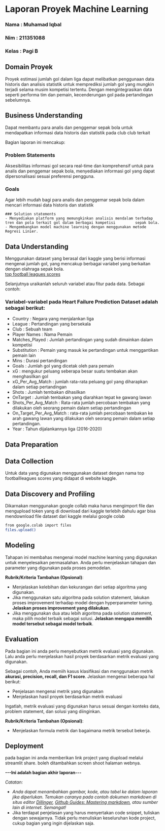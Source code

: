 # Laporan Proyek Machine Learning
### Nama : Muhamad Iqbal
### Nim : 211351088
### Kelas : Pagi B

## Domain Proyek

Proyek estimasi jumlah gol dalam liga dapat melibatkan penggunaan data historis dan analisis statistik untuk memprediksi jumlah gol yang mungkin terjadi selama musim kompetisi tertentu. Dengan mengintegrasikan data seperti performa tim dan pemain, kecenderungan gol pada pertandingan sebelumnya.

## Business Understanding

Dapat membantu para analis dan penggemar sepak bola untuk mendapatkan informasi data historis dan statistik pada club club terkait

Bagian laporan ini mencakup:

### Problem Statements

Aksesibilitas informasi gol secara real-time dan komprehensif untuk para analis dan penggemar sepak bola, menyediakan informasi gol yang dapat dipersonalisasi sesuai preferensi pengguna.

### Goals

Agar lebih mudah bagi para analis dan penggemar sepak bola dalam mencari informasi data historis dan statistik

    ### Solution statements
    - Menyediakan platform yang memungkinkan analisis mendalam terhadap tren dan pola terkait gol dalam berbagai kompetisi         sepak bola.
    - Mengembangkan model machine learning dengan menggunakan metode Regresi Linier.

## Data Understanding
Menggunakan dataset yang berasal dari kaggle yang berisi informasi mengenai jumlah gol, yang mencakup berbagai variabel yang berkaitan dengan olahraga sepak bola.<br> 
[top football leagues scores](https://www.kaggle.com/datasets/mohamedhanyyy/top-football-leagues-scorers/data)

Selanjutnya uraikanlah seluruh variabel atau fitur pada data. Sebagai contoh:  

### Variabel-variabel pada Heart Failure Prediction Dataset adalah sebagai berikut:
- Country : Negara yang menjalankan liga
- League : Pertandingan yang bersekala
- Club : Sebuah team
- Player Names : Nama Pemain
- Matches_Played : Jumlah pertandingan yang sudah dimainkan dalam kompetisi
- Substitution : Pemain yang masuk ke pertandingan untuk menggantikan pemain lain
- Mins : Durasi pertandingan
- Goals : Jumlah gol yang dicetak oleh para pemain
- xG : mengukur peluang seberapa besar suatu tembakan akan menghasilkan gol
- xG_Per_Avg_Match : jumlah rata-rata peluang gol yang diharapkan dalam setiap pertandingan
- Shots : Jumlah tembakan dihasilkan
- OnTarget : Jumlah tembakan yang diarahkan tepat ke gawang lawan
- Shots_Per_Avg_Match : Rata-rata jumlah percobaan tembakan yang dilakukan oleh seorang pemain dalam setiap pertandingan
- On_Target_Per_Avg_Match : rata-rata jumlah percobaan tembakan ke arah gawang lawan yang dilakukan oleh seorang pemain dalam setiap pertandingan.
- Year : Tahun dijalankannya liga (2016-2020)

## Data Preparation

## Data Collection

Untuk data yang digunakan menggunakan dataset dengan nama top footballleagues scores yang didapat di website kaggle.

## Data Discovery and Profiling

Dikarnakan menggunakan google collab maka harus mengimport file dan mengupload token yang di download dari kaggle terlebih dahulu agar bisa mendownload file dataset dari kaggle melalui google colab

```bash
from google.colab import files
files.upload()
```

## Modeling
Tahapan ini membahas mengenai model machine learning yang digunakan untuk menyelesaikan permasalahan. Anda perlu menjelaskan tahapan dan parameter yang digunakan pada proses pemodelan.

**Rubrik/Kriteria Tambahan (Opsional)**: 
- Menjelaskan kelebihan dan kekurangan dari setiap algoritma yang digunakan.
- Jika menggunakan satu algoritma pada solution statement, lakukan proses improvement terhadap model dengan hyperparameter tuning. **Jelaskan proses improvement yang dilakukan**.
- Jika menggunakan dua atau lebih algoritma pada solution statement, maka pilih model terbaik sebagai solusi. **Jelaskan mengapa memilih model tersebut sebagai model terbaik**.

## Evaluation
Pada bagian ini anda perlu menyebutkan metrik evaluasi yang digunakan. Lalu anda perlu menjelaskan hasil proyek berdasarkan metrik evaluasi yang digunakan.

Sebagai contoh, Anda memiih kasus klasifikasi dan menggunakan metrik **akurasi, precision, recall, dan F1 score**. Jelaskan mengenai beberapa hal berikut:
- Penjelasan mengenai metrik yang digunakan
- Menjelaskan hasil proyek berdasarkan metrik evaluasi

Ingatlah, metrik evaluasi yang digunakan harus sesuai dengan konteks data, problem statement, dan solusi yang diinginkan.

**Rubrik/Kriteria Tambahan (Opsional)**: 
- Menjelaskan formula metrik dan bagaimana metrik tersebut bekerja.

## Deployment
pada bagian ini anda memberikan link project yang diupload melalui streamlit share. boleh ditambahkan screen shoot halaman webnya.

**---Ini adalah bagian akhir laporan---**

_Catatan:_
- _Anda dapat menambahkan gambar, kode, atau tabel ke dalam laporan jika diperlukan. Temukan caranya pada contoh dokumen markdown di situs editor [Dillinger](https://dillinger.io/), [Github Guides: Mastering markdown](https://guides.github.com/features/mastering-markdown/), atau sumber lain di internet. Semangat!_
- Jika terdapat penjelasan yang harus menyertakan code snippet, tuliskan dengan sewajarnya. Tidak perlu menuliskan keseluruhan kode project, cukup bagian yang ingin dijelaskan saja.

